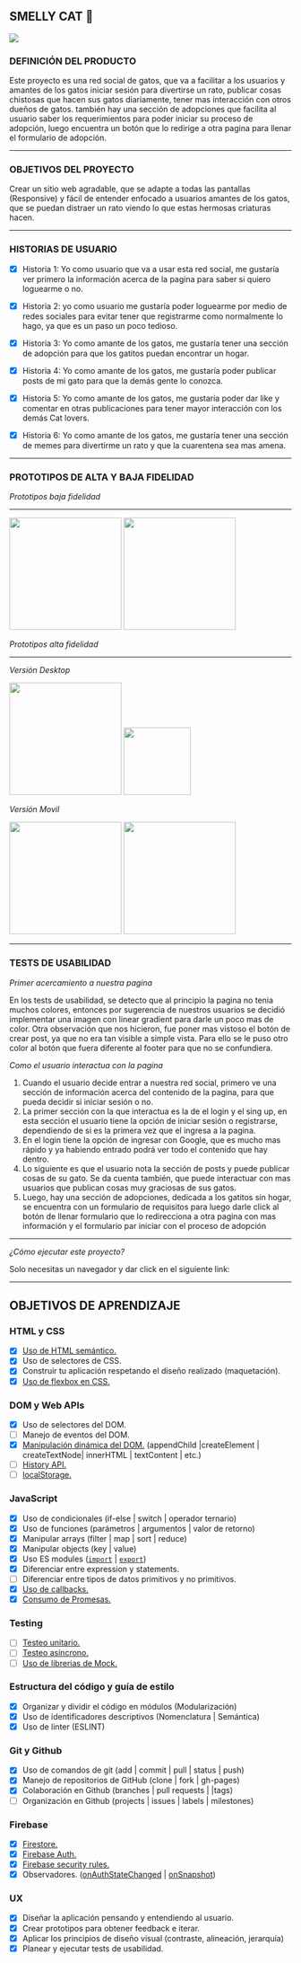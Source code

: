 ## SMELLY CAT 💜
<img src="src/assets/img/SmellyCatLogo.svg">



### DEFINICIÓN DEL PRODUCTO

Este proyecto es una red social de gatos, que va a facilitar a los  usuarios y amantes de los gatos iniciar sesión para divertirse un rato, publicar cosas chistosas que hacen sus gatos diariamente, tener mas interacción con otros dueños de gatos. también hay una sección de adopciones que facilita al usuario saber los requerimientos para poder iniciar su proceso de adopción, luego encuentra un botón que lo redirige a otra pagina para llenar el formulario de adopción.




**************************************************************************
### OBJETIVOS DEL PROYECTO

Crear un sitio web agradable, que se adapte a todas las pantallas (Responsive) y fácil de entender enfocado a usuarios amantes de los gatos, que se puedan distraer un rato viendo lo que estas hermosas criaturas hacen.


*******************************************************************************************

### HISTORIAS DE USUARIO

* [x] Historia 1: Yo como usuario que va a usar esta red social, me gustaría ver primero la información acerca de la pagina para saber si quiero loguearme o no.
* [x] Historia 2: yo como usuario me gustaría poder loguearme por medio de redes sociales para evitar tener que registrarme como normalmente lo hago, ya que es un paso un poco tedioso.
* [x]  Historia 3: Yo como amante de los gatos, me gustaría tener una sección de adopción para que los gatitos puedan encontrar un hogar.
* [x] Historia 4: Yo como amante de los gatos, me gustaría poder publicar posts de mi gato para que la demás gente lo conozca.
* [x] Historia 5: Yo como amante de los gatos, me gustaría poder dar like y comentar en otras publicaciones para tener mayor interacción con los demás Cat lovers.
* [x] Historia 6: Yo como amante de los gatos, me gustaría tener una sección de memes para divertirme un rato y que la cuarentena sea mas amena.



************************************************************************************
### PROTOTIPOS DE ALTA Y BAJA FIDELIDAD

*Prototipos baja fidelidad*
***************************************************************

<img src="src/assets/img/Prototipo-baja-fidelidad1.jpg" width=200>
<img src="src/assets/img/Prototipo-baja-fidelidad2.jpg" width=200>

*Prototipos alta fidelidad*
**************************************************************
*Versión Desktop*

<img src="src/assets/img/Prot-alta-fid-desktop1.PNG" width=200>
<img src="src/assets/img/Prot-alta-fid-desktop2.PNG" width=120 height=120>

*Versión Movil*

<img src="src/assets/img/Prot-alta-fid-mobile1.PNG" width=200>
<img src="src/assets/img/Prot-alta-fid-mobile2.PNG" width=200 heigt=120>


*******************************************************************************************
### TESTS DE USABILIDAD

*Primer acercamiento a nuestra pagina*

 En los tests de usabilidad, se detecto que al principio la pagina no tenia muchos colores, entonces por sugerencia de nuestros usuarios se decidió implementar una imagen con linear gradient para darle un poco mas de color.
 Otra observación que nos hicieron, fue poner mas vistoso el botón de crear post, ya que no era tan visible a simple vista. Para ello se le puso otro color al botón que fuera diferente al footer para que no se confundiera.


*Como el usuario interactua  con la pagina*


 1. Cuando el  usuario decide entrar a nuestra red social, primero ve una sección de información acerca del contenido de la pagina, para que pueda decidir si iniciar sesión o no. 
2.  La primer sección con la que interactua es la de el login y el sing up, en esta sección el usuario tiene la opción de iniciar sesión o registrarse, dependiendo de si es la primera vez que el ingresa a la pagina.
3.  En el login tiene la opción de ingresar con Google, que es mucho mas rápido y ya habiendo entrado podrá ver todo el contenido que hay dentro. 
4.  Lo siguiente es que el usuario nota la sección de  posts y puede publicar cosas de su gato. Se da cuenta también, que puede interactuar con mas usuarios que publican cosas muy graciosas de sus gatos.
5.  Luego, hay una sección de adopciones, dedicada a los gatitos sin hogar, se encuentra con un formulario de requisitos para luego darle click al botón de llenar formulario que lo redirecciona a otra pagina con mas información y el formulario par iniciar con el proceso de adopción 

************************************************************

*¿Cómo ejecutar este proyecto?*

Solo necesitas un navegador y dar click en el siguiente link:

*****************
## OBJETIVOS DE APRENDIZAJE


### HTML y CSS

* [x] [Uso de HTML semántico.](https://developer.mozilla.org/en-US/docs/Glossary/Semantics#Semantics_in_HTML)
* [x] Uso de selectores de CSS.
* [x] Construir tu aplicación respetando el diseño realizado (maquetación).
* [x] [Uso de flexbox en CSS.](https://css-tricks.com/snippets/css/a-guide-to-flexbox/)

### DOM y Web APIs

* [x] Uso de selectores del DOM.
* [ ] Manejo de eventos del DOM.
* [x] [Manipulación dinámica del DOM.](https://developer.mozilla.org/es/docs/Referencia_DOM_de_Gecko/Introducci%C3%B3n)
(appendChild |createElement | createTextNode| innerHTML | textContent | etc.)
* [ ] [History API.](https://developer.mozilla.org/es/docs/DOM/Manipulando_el_historial_del_navegador)
* [ ] [localStorage.](https://developer.mozilla.org/es/docs/Web/API/Window/localStorage)

### JavaScript

* [x] Uso de condicionales (if-else | switch | operador ternario)
* [x] Uso de funciones (parámetros | argumentos | valor de retorno)
* [x] Manipular arrays (filter | map | sort | reduce)
* [x] Manipular objects (key | value)
* [x] Uso ES modules ([`import`](https://developer.mozilla.org/en-US/docs/Web/JavaScript/Reference/Statements/import)
| [`export`](https://developer.mozilla.org/en-US/docs/Web/JavaScript/Reference/Statements/export))
* [x] Diferenciar entre expression y statements.
* [ ] Diferenciar entre tipos de datos primitivos y no primitivos.
* [x] [Uso de callbacks.](https://developer.mozilla.org/es/docs/Glossary/Callback_function)
* [x] [Consumo de Promesas.](https://scotch.io/tutorials/javascript-promises-for-dummies#toc-consuming-promises)

### Testing

* [ ] [Testeo unitario.](https://jestjs.io/docs/es-ES/getting-started)
* [ ] [Testeo asíncrono.](https://jestjs.io/docs/es-ES/asynchronous)
* [ ] [Uso de librerias de Mock.](https://jestjs.io/docs/es-ES/manual-mocks)

### Estructura del código y guía de estilo

* [x] Organizar y dividir el código en módulos (Modularización)
* [x] Uso de identificadores descriptivos (Nomenclatura | Semántica)
* [x] Uso de linter (ESLINT)

### Git y Github

* [x] Uso de comandos de git (add | commit | pull | status | push)
* [x] Manejo de repositorios de GitHub (clone | fork | gh-pages)
* [x] Colaboración en Github (branches | pull requests | |tags)
* [ ] Organización en Github (projects | issues | labels | milestones)

### Firebase

* [x] [Firestore.](https://firebase.google.com/docs/firestore)
* [x] [Firebase Auth.](https://firebase.google.com/docs/auth/web/start)
* [x] [Firebase security rules.](https://firebase.google.com/docs/rules)
* [x] Observadores. ([onAuthStateChanged](https://firebase.google.com/docs/auth/web/manage-users?hl=es#get_the_currently_signed-in_user)
 | [onSnapshot](https://firebase.google.com/docs/firestore/query-data/listen#listen_to_multiple_documents_in_a_collection))

### UX

* [x] Diseñar la aplicación pensando y entendiendo al usuario.
* [x] Crear prototipos para obtener feedback e iterar.
* [x] Aplicar los principios de diseño visual (contraste, alineación, jerarquía)
* [x] Planear y ejecutar tests de usabilidad.
